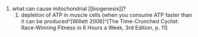 1. what can cause mitochondrial [[biogenesis]]?
	1. depletion of ATP in muscle cells (when you consume ATP faster than it can be produced^[Willett 2006]^[The Time-Crunched Cyclist: Race-Winning Fitness in 6 Hours a Week, 3rd Edition, p. 11]